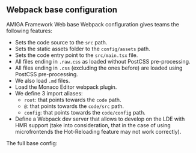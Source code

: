## Webpack base configuration

AMIGA Framework Web base Webpack configuration gives teams the following features:

- Sets the code source to the `src` path.
- Sets the static assets folder to the `config/assets` path.
- Sets the code entry point to the `src/main.tsx` file.
- All files ending in `.raw.css` as loaded without PostCSS pre-processing.
- All files ending in `.css` (excluding the ones before) are loaded using PostCSS pre-processing.
- We also load `.md` files.
- Load the Monaco Editor webpack plugin.
- We define 3 import aliases:
  - `root`: that points towards the `code` path.
  - `@`: that points towards the `code/src` path.
  - `config`: that points towards the `code/config` path.
- Define a Webpack dev server that allows to develop on the LDE with HMR support (take into consideration, that in the case of using microfrontends the Hot-Reloading feature may not work correctly).

The full base config: